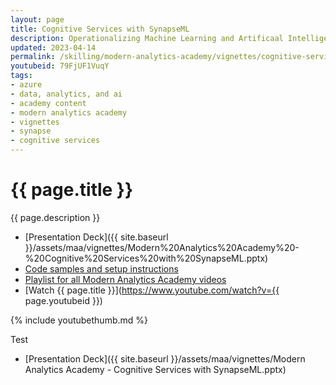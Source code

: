```yaml
---
layout: page
title: Cognitive Services with SynapseML
description: Operationalizing Machine Learning and Artificaal Intelligence can be a challenge for data engineers.  In this session we explore how SynapseML simplifies the process of leveraging Azure Cognitive Services as part of a data engineering process in Synapse.
updated: 2023-04-14
permalink: /skilling/modern-analytics-academy/vignettes/cognitive-services-with-synapseml
youtubeid: 79FjUF1VuqY
tags: 
- azure
- data, analytics, and ai
- academy content
- modern analytics academy
- vignettes
- synapse
- cognitive services
---
```


# {{ page.title }}

{{ page.description }}

* [Presentation Deck]({{ site.baseurl }}/assets/maa/vignettes/Modern%20Analytics%20Academy%20-%20Cognitive%20Services%20with%20SynapseML.pptx)
* [Code samples and setup instructions](https://github.com/chmitch/SynapseML-CognitiveServices)
* [Playlist for all Modern Analytics Academy videos](https://www.youtube.com/playlist?list=PL8_VXqhvJI9DtxeuFmmQ0V6Z_zL0MXnnI)
* [Watch {{ page.title }}](https://www.youtube.com/watch?v={{ page.youtubeid }})

{% include youtubethumb.md %}

Test
* [Presentation Deck]({{ site.baseurl }}/assets/maa/vignettes/Modern Analytics Academy - Cognitive Services with SynapseML.pptx)